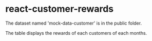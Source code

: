 # react-customer-rewards

The dataset named 'mock-data-customer' is in the public folder.

The table displays the rewards of each customers of each months.
